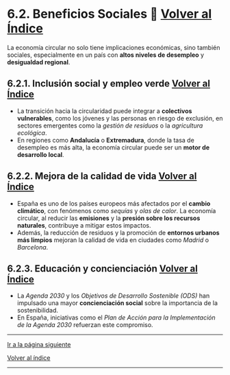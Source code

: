 # 6.2. Beneficios Sociales 👥 [Volver al Índice](../indice_pisa3_C_manso.md)

La economía circular no solo tiene implicaciones económicas, sino también sociales, especialmente en un país con **altos niveles de desempleo** y **desigualdad regional**.

## 6.2.1. Inclusión social y empleo verde [Volver al Índice](../indice_pisa3_C_manso.md)

- La transición hacia la circularidad puede integrar a **colectivos vulnerables**, como los jóvenes y las personas en riesgo de exclusión, en sectores emergentes como la *gestión de residuos* o la *agricultura ecológica*.
- En regiones como **Andalucía** o **Extremadura**, donde la tasa de desempleo es más alta, la economía circular puede ser un **motor de desarrollo local**.

## 6.2.2. Mejora de la calidad de vida [Volver al Índice](../indice_pisa3_C_manso.md)

- España es uno de los países europeos más afectados por el **cambio climático**, con fenómenos como *sequías* y *olas de calor*. La economía circular, al reducir las **emisiones** y la **presión sobre los recursos naturales**, contribuye a mitigar estos impactos.
- Además, la reducción de residuos y la promoción de **entornos urbanos más limpios** mejoran la calidad de vida en ciudades como *Madrid* o *Barcelona*.

## 6.2.3. Educación y concienciación [Volver al Índice](../indice_pisa3_C_manso.md)

- La *Agenda 2030* y los *Objetivos de Desarrollo Sostenible (ODS)* han impulsado una mayor **concienciación social** sobre la importancia de la sostenibilidad.
- En España, iniciativas como el *Plan de Acción para la Implementación de la Agenda 2030* refuerzan este compromiso.

---

[Ir a la página siguiente](./6.3_beneficios_ambientales_manso.md)

[Volver al índice](../indice_pisa3_C.md)

---

